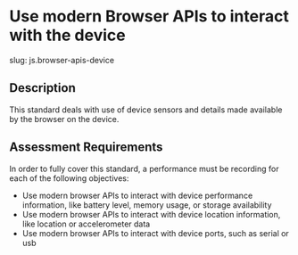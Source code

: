 
# Use modern Browser APIs to interact with the device

slug: js.browser-apis-device

## Description
This standard deals with use of device sensors and details made available by the browser on the device.

## Assessment Requirements
In order to fully cover this standard, a performance must be recording for each of the following objectives:

- Use modern browser APIs to interact with device performance information, like battery level, memory usage, or storage availability
- Use modern browser APIs to interact with device location information, like location or accelerometer data
- Use modern browser APIs to interact with device ports, such as serial or usb
